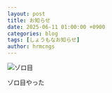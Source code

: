 ```yaml
---
layout: post
title: お知らせ
date: 2025-06-11 01:00:00 +0900
categories: blog
tags: [しょうもなお知らせ]
author: hrmcngs
---
```


![ゾロ目](https://drowse-lab.github.io/Drowse-Lab/assets/image/post/IMG_0916.png)

ゾロ目やった
